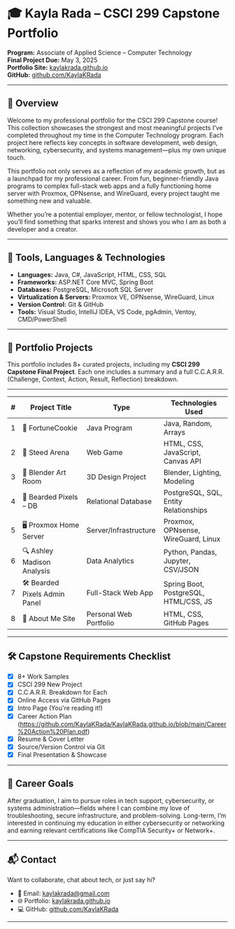# 🎓 Kayla Rada – CSCI 299 Capstone Portfolio  
**Program:** Associate of Applied Science – Computer Technology  
**Final Project Due:** May 3, 2025  
**Portfolio Site:** [kaylakrada.github.io](https://kaylakrada.github.io)  
**GitHub:** [github.com/KaylaKRada](https://github.com/KaylaKRada)

---

## 🧭 Overview  
Welcome to my professional portfolio for the CSCI 299 Capstone course! This collection showcases the strongest and most meaningful projects I’ve completed throughout my time in the Computer Technology program. Each project here reflects key concepts in software development, web design, networking, cybersecurity, and systems management—plus my own unique touch.

This portfolio not only serves as a reflection of my academic growth, but as a launchpad for my professional career. From fun, beginner-friendly Java programs to complex full-stack web apps and a fully functioning home server with Proxmox, OPNsense, and WireGuard, every project taught me something new and valuable.

Whether you’re a potential employer, mentor, or fellow technologist, I hope you’ll find something that sparks interest and shows you who I am as both a developer and a creator.

---

## 🧰 Tools, Languages & Technologies  
- **Languages:** Java, C#, JavaScript, HTML, CSS, SQL  
- **Frameworks:** ASP.NET Core MVC, Spring Boot  
- **Databases:** PostgreSQL, Microsoft SQL Server  
- **Virtualization & Servers:** Proxmox VE, OPNsense, WireGuard, Linux  
- **Version Control:** Git & GitHub  
- **Tools:** Visual Studio, IntelliJ IDEA, VS Code, pgAdmin, Ventoy, CMD/PowerShell  

---

## 📂 Portfolio Projects  
This portfolio includes 8+ curated projects, including my **CSCI 299 Capstone Final Project**. Each one includes a summary and a full C.C.A.R.R. (Challenge, Context, Action, Result, Reflection) breakdown.

--- 

| #  | Project Title                | Type                      | Technologies Used                           |
|----|------------------------------|---------------------------|---------------------------------------------|
| 1  | 🥠 FortuneCookie             | Java Program              | Java, Random, Arrays                        |
| 2  | 🐎 Steed Arena               | Web Game                  | HTML, CSS, JavaScript, Canvas API           |
| 3  | 🧱 Blender Art Room          | 3D Design Project         | Blender, Lighting, Modeling                 |
| 4  | 📸 Bearded Pixels – DB       | Relational Database       | PostgreSQL, SQL, Entity Relationships       |
| 5  | 🖥️ Proxmox Home Server       | Server/Infrastructure     | Proxmox, OPNsense, WireGuard, Linux         |
| 6  | 🔍 Ashley Madison Analysis   | Data Analytics            | Python, Pandas, Jupyter, CSV/JSON           |
| 7  | 🛠️ Bearded Pixels Admin Panel | Full-Stack Web App        | Spring Boot, PostgreSQL, HTML/CSS, JS       |
| 8  | 🌼 About Me Site             | Personal Web Portfolio    | HTML, CSS, GitHub Pages                     |


---

## 🛠️ Capstone Requirements Checklist  
- [x] 8+ Work Samples  
- [x] CSCI 299 New Project  
- [x] C.C.A.R.R. Breakdown for Each  
- [x] Online Access via GitHub Pages  
- [x] Intro Page (You're reading it!)  
- [x] Career Action Plan  (https://github.com/KaylaKRada/KaylaKRada.github.io/blob/main/Career%20Action%20Plan.pdf)
- [x] Resume & Cover Letter  
- [x] Source/Version Control via Git  
- [x] Final Presentation & Showcase  

---

## 🎯 Career Goals  
After graduation, I aim to pursue roles in tech support, cybersecurity, or systems administration—fields where I can combine my love of troubleshooting, secure infrastructure, and problem-solving. Long-term, I’m interested in continuing my education in either cybersecurity or networking and earning relevant certifications like CompTIA Security+ or Network+.

---

## 📬 Contact  
Want to collaborate, chat about tech, or just say hi?  
- 📧 Email: [kaylakrada@gmail.com](mailto:kaylakrada@gmail.com)  
- 🌐 Portfolio: [kaylakrada.github.io](https://kaylakrada.github.io)  
- 💻 GitHub: [github.com/KaylaKRada](https://github.com/KaylaKRada)

---
